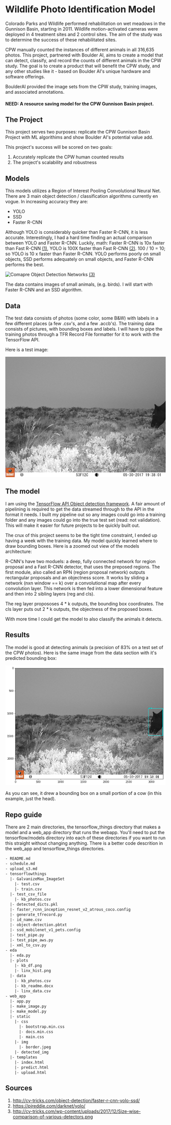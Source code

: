 # Wildlife Photo Identification Model

Colorado Parks and Wildlife performed rehabilitation on wet meadows in the Gunnison Basin, starting in 2011. Wildlife motion-activated cameras were deployed in 4 treatment sites and 2 control sites. The aim of the study was to determine the success of these rehabilitated sites.

CPW manually counted the instances of different animals in all 316,635 photos. This project, partnered with Boulder AI, aims to create a model that can detect, classify, and record the counts of different animals in the CPW study. The goal is to create a product that will benefit the CPW study, and any other studies like it - based on Boulder AI's unique hardware and software offerings.

BoulderAI provided the image sets from the CPW study, training images, and associated annotations. 

#### NEED: A resource saving model for the CPW Gunnison Basin project.

## The Project

This project serves two purposes: replicate the CPW Gunnison Basin Project with ML algorithims and show Boulder AI's potential value add.

This project's success will be scored on two goals:
1) Accurately replicate the CPW human counted results
2) The project's scalability and robustness

## Models

This models utilizes a Region of Interest Pooling Convolutional Neural Net. There are 3 main object detection / classification algorithms currently en vogue. In increasing accuracy they are:
 - YOLO
 - SSD
 - Faster R-CNN

Although YOLO is considerably quicker than Faster R-CNN, it is less accurate. Interestingly, I had a hard time finding an actual comparison between YOLO and Faster R-CNN. Luckily, math: Faster R-CNN is 10x faster than Fast R-CNN [(1)](#sources), YOLO is 100X faster than Fast R-CNN [(2)](#sources). 100 / 10 = 10; so YOLO is 10 x faster than Faster R-CNN. YOLO performs poorly on small objects, SSD performs adequately on small objects, and Faster R-CNN performs the best.

![Comapre Object Detection Networks](http://cv-tricks.com/wp-content/uploads/2017/12/Size-wise-comparison-of-various-detectors.png)
[(3)](#sources)

The data contains images of small animals, (e.g. birds). I will start with Faster R-CNN and an SSD algorithm.

## Data

The test data consists of photos (some color, some B&W) with labels in a few different places (a few .csv's, and a few .accb's).
The training data consists of pictures, with bounding boxes and labels. I will have to pipe the training photos through a TFR Record File formatter for it to work with the TensorFlow API. 

Here is a test image:

![undetected image](https://github.com/MasonCaiby/Boulder_AI_CPW_study/blob/master/eda/SPP-1-H-02_012410.JPG)

## The model

I am using the [TensorFlow API Object detection framework](https://github.com/tensorflow/models/tree/master/research/object_detection). A fair amount of pipelining is required to get the data streamed through to the API in the format it needs. I built my pipeline out so any images could go into a training folder and any images could go into the true test set (read: not validation). This will make it easier for future projects to be quickly built out.

The crux of this project seems to be the tight time constraint, I ended up having a week with the training data. My model quickly learned where to draw bounding boxes. Here is a zoomed out view of the models architecture:


R-CNN's have two moduels: a deep, fully connected network for region proposal and a Fast R-CNN detector, that uses the preposed regions. The first module, also called an RPN (region proposal network) outputs rectangular proposals and an objectness score. It works by sliding a network (nxn window == k) over a convolutional map after every convolution layer. This network is then fed into a lower dimensional feature and then into 2 sibling layers (reg and cls).

The reg layer propososes 4 * k outputs, the bounding box coordinates. The cls layer puts out 2 * k outputs, the objectness of the proposed boxes. 

With more time I could get the model to also classify the animals it detects.

## Results

The model is good at detecting animals (a precision of 83% on a test set of the CPW photos). Here is the same image from the data section with it's predicted bounding box:

![detected_image](https://github.com/MasonCaiby/Boulder_AI_CPW_study/blob/master/eda/detected.png)

As you can see, it drew a bounding box on a small portion of a cow (in this example, just the head).

## Repo guide

There are 2 main directories, the tensorflow_things directory that makes a model and a web_app directory that runs the webapp. You'll need to put the tensorflow/models directory into each of these directories if you want to run this straight without changing anything. There is a better code descrition in the web_app and tensorflow_things directories. 
```
- README.md
- schedule.md
- upload_s3.md
- tensorflowthings
  |- GalvanizeMax_ImageSet
    |- test.csv
    |- train.csv
  |- test_csv_file
    |- kb_photos.csv
  |- detected_dicts.pkl
  |- faster_rcnn_inception_resnet_v2_atrous_coco.config
  |- generate_tfrecord.py
  |- id_name.csv
  |- object-detection.pbtxt
  |- ssd_mobilenet_v1_pets.config
  |- test_pipe.py
  |- test_pipe_aws.py
  |- xml_to_csv.py
- eda
  |- eda.py
  |- plots
    |- kb_df.png
    |- linx_hist.png
  |- data
    |- kb_photos.csv
    |- kb_readme.docx
    |- linx_data.csv
- web_app
  |- app.py
  |- make_image.py
  |- make_model.py
  |- static
    |- css
      |- bootstrap.min.css
      |- docs.min.css
      |- main.css
    |- img
      |- border.jpeg
    |- detected_img
  |- templates
    |- index.html
    |- predict.html
    |- upload.html
```
## Sources


1) http://cv-tricks.com/object-detection/faster-r-cnn-yolo-ssd/
2) https://pjreddie.com/darknet/yolo/
3) http://cv-tricks.com/wp-content/uploads/2017/12/Size-wise-comparison-of-various-detectors.png
